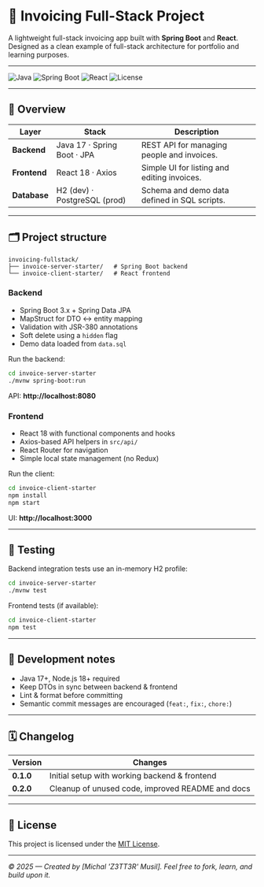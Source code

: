 # 💼 Invoicing Full-Stack Project

A lightweight full-stack invoicing app built with **Spring Boot** and **React**.  
Designed as a clean example of full-stack architecture for portfolio and learning purposes.

---

![Java](https://img.shields.io/badge/Java-17-blue?logo=openjdk)
![Spring Boot](https://img.shields.io/badge/Spring_Boot-3.x-brightgreen?logo=springboot)
![React](https://img.shields.io/badge/React-18-blue?logo=react)
![License](https://img.shields.io/badge/License-MIT-lightgrey)

---

## 🧭 Overview

| Layer | Stack | Description |
|-------|--------|-------------|
| **Backend** | Java 17 · Spring Boot · JPA | REST API for managing people and invoices. |
| **Frontend** | React 18 · Axios | Simple UI for listing and editing invoices. |
| **Database** | H2 (dev) · PostgreSQL (prod) | Schema and demo data defined in SQL scripts. |

---

## 🗂️ Project structure

```
invoicing-fullstack/
├── invoice-server-starter/   # Spring Boot backend
└── invoice-client-starter/   # React frontend
```

### Backend
- Spring Boot 3.x + Spring Data JPA  
- MapStruct for DTO ↔ entity mapping  
- Validation with JSR-380 annotations  
- Soft delete using a `hidden` flag  
- Demo data loaded from `data.sql`

Run the backend:
```bash
cd invoice-server-starter
./mvnw spring-boot:run
```
API: **http://localhost:8080**

### Frontend
- React 18 with functional components and hooks  
- Axios-based API helpers in `src/api/`  
- React Router for navigation  
- Simple local state management (no Redux)

Run the client:
```bash
cd invoice-client-starter
npm install
npm start
```
UI: **http://localhost:3000**

---

## 🧪 Testing

Backend integration tests use an in-memory H2 profile:

```bash
cd invoice-server-starter
./mvnw test
```

Frontend tests (if available):

```bash
cd invoice-client-starter
npm test
```

---

## 🧰 Development notes

- Java 17+, Node.js 18+ required  
- Keep DTOs in sync between backend & frontend  
- Lint & format before committing  
- Semantic commit messages are encouraged (`feat:`, `fix:`, `chore:`)

---

## 🗓️ Changelog

| Version | Changes |
|----------|----------|
| **0.1.0** | Initial setup with working backend & frontend |
| **0.2.0** | Cleanup of unused code, improved README and docs |

---

## 📄 License

This project is licensed under the [MIT License](LICENSE).

---

_© 2025 — Created by [Michal 'Z3TT3R' Musil]. Feel free to fork, learn, and build upon it._
